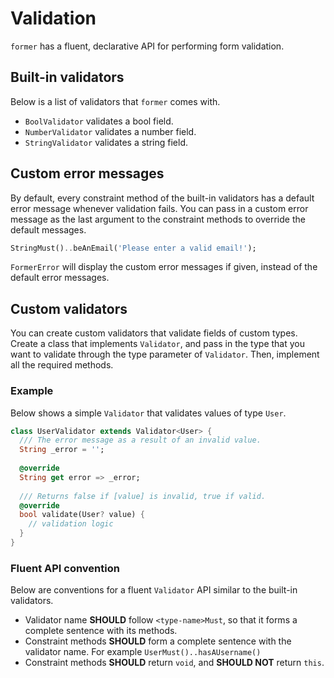 # Validation

`former` has a fluent, declarative API for performing form validation.

## Built-in validators

Below is a list of validators that `former` comes with.

- `BoolValidator` validates a bool field.
- `NumberValidator` validates a number field.
- `StringValidator` validates a string field.

## Custom error messages

By default, every constraint method of the built-in validators has a default error message
whenever validation fails. You can pass in a custom error message as the last argument to the constraint methods to
override the default messages.

```dart
StringMust()..beAnEmail('Please enter a valid email!');
```

`FormerError` will display the custom error messages if given, instead of the default error messages.

## Custom validators

You can create custom validators that validate fields of custom types.
Create a class that implements `Validator`, and pass in the type that you want to validate 
through the type parameter of `Validator`. Then, implement all the required methods.

### Example

Below shows a simple `Validator` that validates values of type `User`.

```dart
class UserValidator extends Validator<User> {
  /// The error message as a result of an invalid value.
  String _error = '';
  
  @override
  String get error => _error;
  
  /// Returns false if [value] is invalid, true if valid.
  @override
  bool validate(User? value) {
    // validation logic
  }
}
```

### Fluent API convention

Below are conventions for a fluent `Validator` API similar to the built-in validators.

- Validator name **SHOULD** follow `<type-name>Must`, so that it forms a complete sentence
  with its methods.
- Constraint methods **SHOULD** form a complete sentence with the validator name. For example
  `UserMust()..hasAUsername()`
- Constraint methods **SHOULD** return `void`, and **SHOULD NOT** return `this`.
